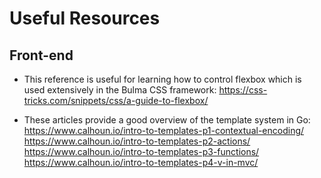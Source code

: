 # Useful Resources

## Front-end

* This reference is useful for learning how to control flexbox which is used extensively in the Bulma CSS framework:
https://css-tricks.com/snippets/css/a-guide-to-flexbox/

* These articles provide a good overview of the template system in Go:
https://www.calhoun.io/intro-to-templates-p1-contextual-encoding/
https://www.calhoun.io/intro-to-templates-p2-actions/
https://www.calhoun.io/intro-to-templates-p3-functions/
https://www.calhoun.io/intro-to-templates-p4-v-in-mvc/